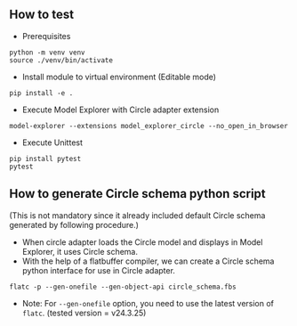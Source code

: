 ## How to test
* Prerequisites
```
python -m venv venv
source ./venv/bin/activate
```

* Install module to virtual environment (Editable mode)
```
pip install -e .
```

* Execute Model Explorer with Circle adapter extension
```
model-explorer --extensions model_explorer_circle --no_open_in_browser
```

* Execute Unittest
```
pip install pytest
pytest
```

## How to generate Circle schema python script

(This is not mandatory since it already included default Circle schema generated by following procedure.)

* When circle adapter loads the Circle model and displays in Model Explorer, it uses Circle schema.
* With the help of a flatbuffer compiler, we can create a Circle schema python interface for use in Circle adapter.
```
flatc -p --gen-onefile --gen-object-api circle_schema.fbs
```
* Note: For `--gen-onefile` option, you need to use the latest version of `flatc`. (tested version = v24.3.25)
